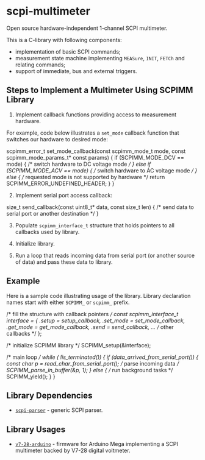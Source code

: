 scpi-multimeter
===============

Open source hardware-independent 1-channel SCPI multimeter.

This is a C-library with following components:

* implementation of basic SCPI commands;
* measurement state machine implementing `MEASure`, `INIT`, `FETCh` and relating commands;
* support of immediate, bus and external triggers.

Steps to Implement a Multimeter Using SCPIMM Library
----------------------------------------------------

1) Implement callback functions providing access to measurement hardware.

For example, code below illustrates a `set_mode` callback function that switches our hardware to desired mode:
  
  scpimm_error_t set_mode_callback(const scpimm_mode_t mode, const scpimm_mode_params_t* const params) {
    if (SCPIMM_MODE_DCV == mode) {
      /* switch hardware to DC voltage mode */
    } else if (SCPIMM_MODE_ACV == mode) {
      /* switch hardware to AC voltage mode */
    } else {
      /* requested mode is not supported by hardware */
      return SCPIMM_ERROR_UNDEFINED_HEADER;
    }
  }

2) Implement serial port access callback:

  size_t send_callback(const uint8_t* data, const size_t len) {
    /* send data to serial port or another destination */
  }

3) Populate `scpimm_interface_t` structure that holds pointers to all callbacks used by library.

4) Initialize library.

5) Run a loop that reads incoming data from serial port (or another source of data) and pass these data to library.

Example
-------

Here is a sample code illustrating usage of the library. Library declaration names start with either `SCPIMM_` or `scpimm_` prefix.

  /* fill the structure with callback pointers */
  const scpimm_interface_t interface = {
    .setup = setup_callback,
    .set_mode = set_mode_callback,
    .get_mode = get_mode_callback,
    .send = send_callback,
    ... /* other callbacks */
  };

  /* initialize SCPIMM library */
  SCPIMM_setup(&interface);

  /* main loop */
  while ( !is_terminated()) {
    if (data_arrived_from_serial_port()) {
      const char p = read_char_from_serial_port();
      /* parse incoming data */
      SCPIMM_parse_in_buffer(&p, 1);
    } else {
      /* run background tasks */
      SCPIMM_yield();
    }
  }

Library Dependencies
--------------------

* [`scpi-parser`](https://github.com/andrey-nakin/scpi-parser) - generic SCPI parser.

Library Usages
--------------

* [`v7-28-arduino`](https://github.com/andrey-nakin/v7-28-arduino) - firmware for Arduino Mega implementing a SCPI multimeter backed by V7-28 digital voltmeter.

